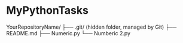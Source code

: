 # MyPythonTasks
YourRepositoryName/
├── .git/ (hidden folder, managed by Git)
├── README.md
├── Numeric.py
└── Numberic 2.py
